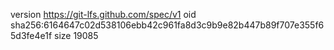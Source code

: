 version https://git-lfs.github.com/spec/v1
oid sha256:6164647c02d538106ebb42c961fa8d3c9b9e82b447b89f707e355f65d3fe4e1f
size 19085
